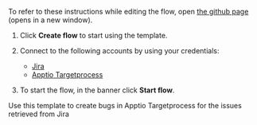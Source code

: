 To refer to these instructions while editing the flow, open [the github page](https://github.com/ot4i/app-connect-templates/blob/master/resources/markdown/Create%20bugs%20in%20Apptio%20Targetprocess%20for%20the%20issues%20retrieved%20from%20Jira_instructions.md) (opens in a new window).

1. Click **Create flow** to start using the template.
2. Connect to the following accounts by using your credentials:
   - [Jira](https://www.ibm.com/docs/en/app-connect/containers_cd?topic=apps-jira)
   - [Apptio Targetprocess](https://www.ibm.com/docs/en/app-connect/containers_cd?topic=apps-apptio-targetprocess)
   
3. To start the flow, in the banner click **Start flow**.

Use this template to create bugs in Apptio Targetprocess for the issues retrieved from Jira
